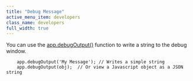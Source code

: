 ```yaml
---
title: "Debug Message"
active_menu_item: developers
class_name: developers
full_width: true
---
```



You can use the [app.debugOutput()](../../client-api/app-functions/debugoutput) function to write a string to the debug window.

        app.debugOutput('My Message'); // Writes a simple string
        app.debugOutput(obj);  // Or view a Javascript object as a JSON string
   

